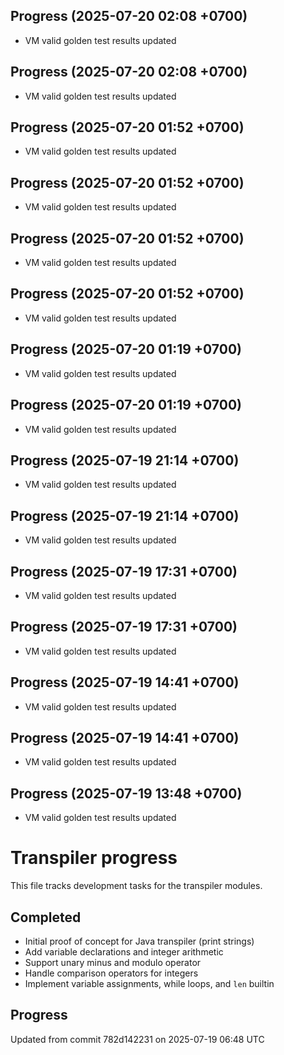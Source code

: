 ## Progress (2025-07-20 02:08 +0700)
- VM valid golden test results updated

## Progress (2025-07-20 02:08 +0700)
- VM valid golden test results updated

## Progress (2025-07-20 01:52 +0700)
- VM valid golden test results updated

## Progress (2025-07-20 01:52 +0700)
- VM valid golden test results updated

## Progress (2025-07-20 01:52 +0700)
- VM valid golden test results updated

## Progress (2025-07-20 01:52 +0700)
- VM valid golden test results updated

## Progress (2025-07-20 01:19 +0700)
- VM valid golden test results updated

## Progress (2025-07-20 01:19 +0700)
- VM valid golden test results updated

## Progress (2025-07-19 21:14 +0700)
- VM valid golden test results updated

## Progress (2025-07-19 21:14 +0700)
- VM valid golden test results updated

## Progress (2025-07-19 17:31 +0700)
- VM valid golden test results updated

## Progress (2025-07-19 17:31 +0700)
- VM valid golden test results updated

## Progress (2025-07-19 14:41 +0700)
- VM valid golden test results updated

## Progress (2025-07-19 14:41 +0700)
- VM valid golden test results updated

## Progress (2025-07-19 13:48 +0700)
- VM valid golden test results updated

# Transpiler progress

This file tracks development tasks for the transpiler modules.

## Completed

- Initial proof of concept for Java transpiler (print strings)
- Add variable declarations and integer arithmetic
- Support unary minus and modulo operator
- Handle comparison operators for integers
- Implement variable assignments, while loops, and `len` builtin

## Progress

Updated from commit 782d142231 on 2025-07-19 06:48 UTC
